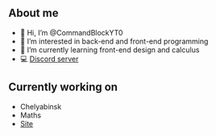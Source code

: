 ## About me

- 👋 Hi, I’m @CommandBlockYT0
- 👀 I’m interested in back-end and front-end programming
- 🌱 I’m currently learning front-end design and calculus
- 💻 [Discord server](https://discord.gg/gcTUREqrDc)

## Currently working on
- Chelyabinsk
- Maths
- [Site](https://pavlychev.moscow/)
